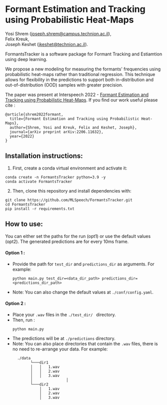 # Formant Estimation and Tracking using Probabilistic Heat-Maps
Yosi Shrem (joseph.shrem@campus.technion.ac.il),\
Felix Kreuk,\
 Joseph Keshet (jkeshet@technion.ac.il).      


FormantsTracker is a software package for Formant Tracking and Estiamtion using deep learning. 

We propose a new modeling for measuring the formants' frequencies using probabilistic heat-maps rather than traditional regression. This technique allows for flexibility in the predictions to support both in-distribution and out-of-distribution (OOD) samples with greater precision.

The paper was present at Interspeech 2022 -  [Formant Estimation and Tracking using Probabilistic Heat-Maps](https://www.isca-speech.org/archive/pdfs/interspeech_2022/shrem22_interspeech.pdf). If you find our work useful please cite :
```
@article{shrem2022formant,
  title={Formant Estimation and Tracking using Probabilistic Heat-Maps},
  author={Shrem, Yosi and Kreuk, Felix and Keshet, Joseph},
  journal={arXiv preprint arXiv:2206.11632},
  year={2022}
}
```






## Installation instructions:
1. First, create a conda virtual environment and activate it:
```
conda create -n FormantsTracker python=3.9 -y
conda activate FormantsTracker
```
2. Then, clone this repository and install dependencies with:
```
git clone https://github.com/MLSpeech/FormantsTracker.git
cd FormantsTracker
pip install -r requirements.txt
```
## How to use: 
You can either set the paths for the run (opt1) or use the default values (opt2).
The generated predictions are for every 10ms frame.

#### Option 1 :
- Provide the path for  ```test_dir``` and ```predictions_dir``` as arguments.
For example:
  ```
  python main.py test_dir=<data_dir_path> predictions_dir=<predictions_dir_path>
  ``` 
- Note: You can also change the default values at ```./conf/config.yaml```.
#### Option 2 :
- Place your ```.wav``` files in the ```./test_dir/ ``` directory. 
- Then, run :
  ```
  python main.py
  ```
- The predictions will be at ```./predictions``` directory.
- Note: You can also place directories that contain the ```.wav``` files, there is no need to re-arrange your data.
For example:
  ```
    ./data
          └───dir1
          │   │   1.wav
          │   │   2.wav
          │   │   3.wav
          │               │   
          └───dir2
              │   1.wav
              │   2.wav
              │   3.wav
  ```
